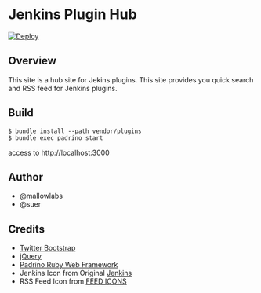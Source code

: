 Jenkins Plugin Hub
=======================

[![Deploy](https://www.herokucdn.com/deploy/button.png)](https://heroku.com/deploy)

Overview
-----------------------

This site is a hub site for Jekins plugins.
This site provides you quick search and RSS feed for Jenkins plugins.

Build
-----------------------

    $ bundle install --path vendor/plugins
    $ bundle exec padrino start

access to http://localhost:3000

Author
-----------------------

* @mallowlabs
* @suer

Credits
-----------------------

* [Twitter Bootstrap](https://twitter.github.com/bootstrap/)
* [jQuery](https://jquery.com/)
* [Padrino Ruby Web Framework](http://www.padrinorb.com)
* Jenkins Icon from Original [Jenkins](https://jenkins-ci.org)
* RSS Feed Icon from [FEED ICONS](http://www.feedicons.com/)

